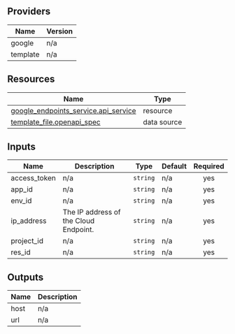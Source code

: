 <!-- BEGIN_TF_DOCS -->


## Providers

| Name | Version |
|------|---------|
| google | n/a |
| template | n/a |

## Resources

| Name | Type |
|------|------|
| [google_endpoints_service.api_service](https://registry.terraform.io/providers/hashicorp/google/latest/docs/resources/endpoints_service) | resource |
| [template_file.openapi_spec](https://registry.terraform.io/providers/hashicorp/template/latest/docs/data-sources/file) | data source |

## Inputs

| Name | Description | Type | Default | Required |
|------|-------------|------|---------|:--------:|
| access\_token | n/a | `string` | n/a | yes |
| app\_id | n/a | `string` | n/a | yes |
| env\_id | n/a | `string` | n/a | yes |
| ip\_address | The IP address of the Cloud Endpoint. | `string` | n/a | yes |
| project\_id | n/a | `string` | n/a | yes |
| res\_id | n/a | `string` | n/a | yes |

## Outputs

| Name | Description |
|------|-------------|
| host | n/a |
| url | n/a |
<!-- END_TF_DOCS -->
